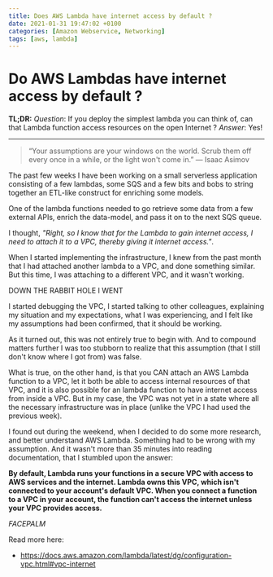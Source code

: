 ```yaml
---
title: Does AWS Lambda have internet access by default ?
date: 2021-01-31 19:47:02 +0100
categories: [Amazon Webservice, Networking]
tags: [aws, lambda]
---
```


# Do AWS Lambdas have internet access by default ?

**TL;DR:**
*Question*: If you deploy the simplest lambda you can think of, can that Lambda function access resources on the open Internet ?
*Answer*: Yes!

---

>“Your assumptions are your windows on the world. Scrub them off every once in a while, or the light won't come in.”
― Isaac Asimov

The past few weeks I have been working on a small serverless application consisting of a few lambdas, some SQS and a few bits and bobs to string together an ETL-like construct for enriching some models.

One of the lambda functions needed to go retrieve some data from a few external APIs, enrich the data-model, and pass it on to the next SQS queue.

I thought, *"Right, so I know that for the Lambda to gain internet access, I need to attach it to a VPC, thereby giving it internet access."*.

When I started implementing the infrastructure, I knew from the past month that I had attached another lambda to a VPC, and done something similar. But this time, I was attaching to a different VPC, and it wasn't working.

DOWN THE RABBIT HOLE I WENT

I started debugging the VPC, I started talking to other colleagues, explaining my situation and my expectations, what I was experiencing, and I felt like my assumptions had been confirmed, that it should be working.

As it turned out, this was not entirely true to begin with. And to compound matters further I was too stubborn to realize that this assumption (that I still don't know where I got from) was false.

What is true, on the other hand, is that you CAN attach an AWS Lambda function to a VPC, let it both be able to access internal resources of that VPC, and it is also possible for an lambda function to have internet access from inside a VPC. But in my case, the VPC was not yet in a state where all the necessary infrastructure was in place (unlike the VPC I had used the previous week).

I found out during the weekend, when I decided to do some more research, and better understand AWS Lambda. Something had to be wrong with my assumption. And it wasn't more than 35 minutes into reading documentation, that I stumbled upon the answer:

**By default, Lambda runs your functions in a secure VPC with access to AWS services and the internet. Lambda owns this VPC, which isn't connected to your account's default VPC. When you connect a function to a VPC in your account, the function can't access the internet unless your VPC provides access.** 

*FACEPALM*

Read more here:
- https://docs.aws.amazon.com/lambda/latest/dg/configuration-vpc.html#vpc-internet
